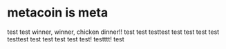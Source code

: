 # metacoin is meta

test
test
winner, winner, chicken dinner!!
test
test
testtest
test
test
test
test
testtest
test
test
test
test
test!
testttt!
test
